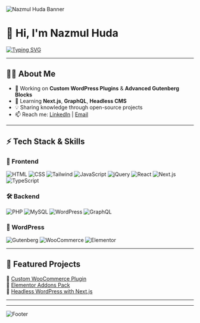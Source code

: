 <!-- Banner -->
![Nazmul Huda Banner](https://capsule-render.vercel.app/api?type=waving&color=0:00c6ff,100:0072ff&height=200&section=header&text=Nazmul%20Huda%20🚀&fontSize=40&fontColor=fff&animation=fadeIn)

# 👋 Hi, I'm Nazmul Huda  

[![Typing SVG](https://readme-typing-svg.herokuapp.com?size=32&duration=4000&pause=1000&center=true&vCenter=true&width=900&height=80&lines=WordPress+Plugin+Developer;Gutenberg+Block+Developer;Next.js+%26+Headless+WordPress;Full+Stack+Web+Developer&font=Fira+Code&weight=700&color=FF0080,7928CA,2AFADF,00C6FF)](https://git.io/typing-svg)


---

## 🧑‍💻 About Me
- 🔭 Working on **Custom WordPress Plugins** & **Advanced Gutenberg Blocks**  
- 🌱 Learning **Next.js**, **GraphQL**, **Headless CMS**  
- 💡 Sharing knowledge through open-source projects  
- 📫 Reach me: [LinkedIn](https://www.linkedin.com/in/nazmul-huda-wp/) | [Email](mailto:thankyounayem1@gmail.com)  

---

## ⚡ Tech Stack & Skills  

### 🎨 Frontend
![HTML](https://img.shields.io/badge/HTML5-E34F26?logo=html5&logoColor=fff&style=for-the-badge)
![CSS](https://img.shields.io/badge/CSS3-1572B6?logo=css3&logoColor=fff&style=for-the-badge)
![Tailwind](https://img.shields.io/badge/TailwindCSS-38B2AC?logo=tailwind-css&logoColor=fff&style=for-the-badge)
![JavaScript](https://img.shields.io/badge/JavaScript-F7DF1E?logo=javascript&logoColor=000&style=for-the-badge)
![jQuery](https://img.shields.io/badge/jQuery-0769AD?logo=jquery&logoColor=fff&style=for-the-badge)
![React](https://img.shields.io/badge/React-20232A?logo=react&logoColor=61DAFB&style=for-the-badge)
![Next.js](https://img.shields.io/badge/Next.js-000000?logo=next.js&logoColor=fff&style=for-the-badge)
![TypeScript](https://img.shields.io/badge/TypeScript-007ACC?logo=typescript&logoColor=fff&style=for-the-badge)

### 🛠 Backend
![PHP](https://img.shields.io/badge/PHP-777BB4?logo=php&logoColor=fff&style=for-the-badge)
![MySQL](https://img.shields.io/badge/MySQL-4479A1?logo=mysql&logoColor=fff&style=for-the-badge)
![WordPress](https://img.shields.io/badge/WordPress-21759B?logo=wordpress&logoColor=fff&style=for-the-badge)
![GraphQL](https://img.shields.io/badge/GraphQL-E10098?logo=graphql&logoColor=fff&style=for-the-badge)

### 🧩 WordPress
![Gutenberg](https://img.shields.io/badge/Gutenberg-000?logo=wordpress&logoColor=fff&style=for-the-badge)
![WooCommerce](https://img.shields.io/badge/WooCommerce-96588A?logo=woocommerce&logoColor=fff&style=for-the-badge)
![Elementor](https://img.shields.io/badge/Elementor-92003B?logo=elementor&logoColor=fff&style=for-the-badge)

---


## 🚀 Featured Projects
🔹 [Custom WooCommerce Plugin](https://github.com/nazmulhuda/woocommerce-plugin)  
🔹 [Elementor Addons Pack](https://github.com/nazmulhuda/elementor-addons)  
🔹 [Headless WordPress with Next.js](https://github.com/nazmulhuda/headless-nextjs-wp)  

---


---

![Footer](https://capsule-render.vercel.app/api?type=waving&color=0:0072ff,100:00c6ff&height=120&section=footer)
